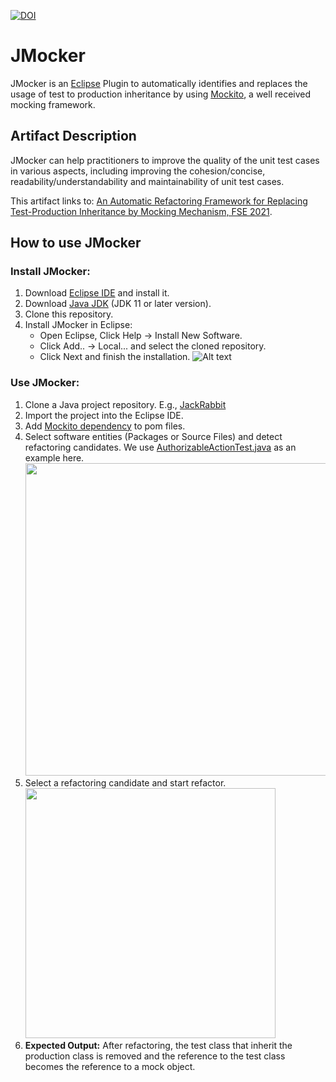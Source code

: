 [![DOI](https://zenodo.org/badge/DOI/10.5281/zenodo.7322249.svg)](https://doi.org/10.5281/zenodo.7322249)

# JMocker
JMocker is an [Eclipse](https://www.eclipse.org/) Plugin to automatically identifies and replaces the usage of test to production inheritance by using [Mockito](https://site.mockito.org/), a well received mocking framework.
## Artifact Description
JMocker can help practitioners to improve the quality of the unit test cases in various aspects, including improving the cohesion/concise, readability/understandability and maintainability of unit test cases.

This artifact links to: [An Automatic Refactoring Framework for Replacing Test-Production Inheritance by Mocking Mechanism, FSE 2021][paper].

## How to use JMocker

### Install JMocker:

1. Download [Eclipse IDE](https://www.eclipse.org/downloads/) and install it.
2. Download [Java JDK](https://www.oracle.com/java/technologies/javase-downloads.html) (JDK 11 or later version).
3. Clone this repository.
4. Install JMocker in Eclipse:
    - Open Eclipse, Click Help -> Install New Software.
    - Click Add.. -> Local... and select the cloned repository.
    - Click Next and finish the installation. ![Alt text](installation.PNG)
    
### Use JMocker:

1. Clone a Java project repository. E.g., [JackRabbit](https://github.com/apache/jackrabbit)
2. Import the project into the Eclipse IDE.
3. Add [Mockito dependency](https://mvnrepository.com/artifact/org.mockito/mockito-core/3.9.0) to pom files.
4. Select software entities (Packages or Source Files) and detect refactoring candidates. We use [AuthorizableActionTest.java](https://github.com/apache/jackrabbit/blob/ed3124e5fe223dada33ce6ddf53bc666063c3f2f/jackrabbit-core/src/test/java/org/apache/jackrabbit/core/security/user/AuthorizableActionTest.java) as an example here.<br /><img src="detection.PNG" width="500">
5. Select a refactoring candidate and start refactor. <br /> <img src="refactoring.PNG" width="400">
6. **Expected Output:** After refactoring, the test class that inherit the production class is removed and the reference to the test class becomes the reference to a mock object.

[paper]: https://2021.esec-fse.org/details/fse-2021-papers/59/An-Automatic-Refactoring-Framework-for-Replacing-Test-Production-Inheritance-by-Mocki
